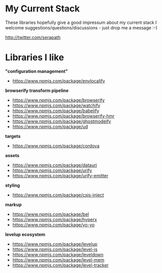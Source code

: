 # My Current Stack

These libraries hopefully give a good impressum about my current stack
I welcome suggestions/questions/discussions - just drop me a message :-)

http://twitter.com/serapath

# Libraries I like
**"configuration management"**
  * https://www.npmjs.com/package/envlocalify
  
**browserify transform pipeline**
  * https://www.npmjs.com/package/browserify
  * https://www.npmjs.com/package/watchify
  * https://www.npmjs.com/package/babelify
  * https://www.npmjs.com/package/browserify-hmr
  * https://www.npmjs.com/package/ghostmodeify
  * https://www.npmjs.com/package/ud

**targets**
  * https://www.npmjs.com/package/cordova

**assets**
  * https://www.npmjs.com/package/datauri
  * https://www.npmjs.com/package/urify
  * https://www.npmjs.com/package/urify-emitter

**styling**
  * https://www.npmjs.com/package/csjs-inject

**markup**
  * https://www.npmjs.com/package/bel
  * https://www.npmjs.com/package/hyperx
  * https://www.npmjs.com/package/yo-yo

**levelup ecosystem**
  * https://www.npmjs.com/package/levelup
  * https://www.npmjs.com/package/level-js
  * https://www.npmjs.com/package/leveldown
  * https://www.npmjs.com/package/level-mem
  * https://www.npmjs.com/package/level-tracker
